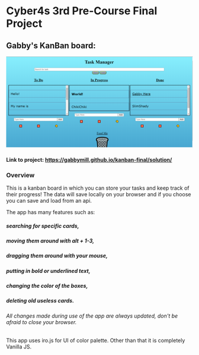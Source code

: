 # Cyber4s 3rd Pre-Course Final Project

## Gabby's KanBan board:

![Example](./githubPic.png)

#### Link to project: https://gabbymill.github.io/kanban-final/solution/

### Overview

This is a kanban board in which you can store your tasks and keep track of their progress!
The data will save locally on your browser and if you choose you can save and load from an api.

The app has many features such as:

##### searching for specific cards,

##### moving them around with alt + 1-3,

##### dragging them around with your mouse,

##### putting in bold or underlined text,

##### changing the color of the boxes,

##### deleting old useless cards.

###### All changes made during use of the app are always updated, don't be afraid to close your browser.

This app uses iro.js for UI of color palette.
Other than that it is completely Vanilla JS.
